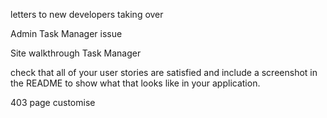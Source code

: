 letters to new developers taking over

Admin Task Manager issue

Site walkthrough Task Manager

check that all of your user stories are satisfied and include a screenshot in the README to show what that looks like in your application.

403 page customise

